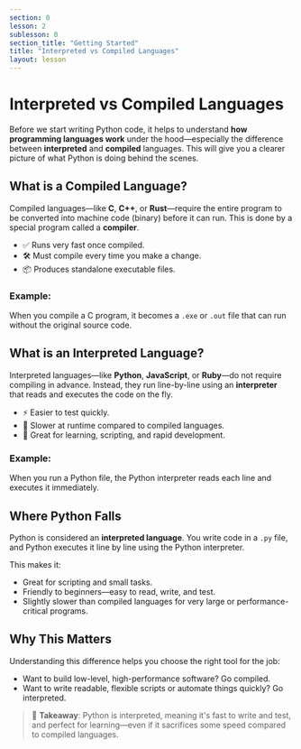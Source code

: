 ```yaml
---
section: 0
lesson: 2
sublesson: 0
section_title: "Getting Started"
title: "Interpreted vs Compiled Languages"
layout: lesson
---
```


# Interpreted vs Compiled Languages

Before we start writing Python code, it helps to understand **how programming languages work** under the hood—especially the difference between **interpreted** and **compiled** languages. This will give you a clearer picture of what Python is doing behind the scenes.

## What is a Compiled Language?

Compiled languages—like **C**, **C++**, or **Rust**—require the entire program to be converted into machine code (binary) before it can run. This is done by a special program called a **compiler**.

- ✅ Runs very fast once compiled.
- 🛠 Must compile every time you make a change.
- 📦 Produces standalone executable files.

### Example:
When you compile a C program, it becomes a `.exe` or `.out` file that can run without the original source code.

## What is an Interpreted Language?

Interpreted languages—like **Python**, **JavaScript**, or **Ruby**—do not require compiling in advance. Instead, they run line-by-line using an **interpreter** that reads and executes the code on the fly.

- ⚡ Easier to test quickly.
- 🔄 Slower at runtime compared to compiled languages.
- 🧪 Great for learning, scripting, and rapid development.

### Example:
When you run a Python file, the Python interpreter reads each line and executes it immediately.

## Where Python Falls

Python is considered an **interpreted language**. You write code in a `.py` file, and Python executes it line by line using the Python interpreter.

This makes it:
- Great for scripting and small tasks.
- Friendly to beginners—easy to read, write, and test.
- Slightly slower than compiled languages for very large or performance-critical programs.

## Why This Matters

Understanding this difference helps you choose the right tool for the job:
- Want to build low-level, high-performance software? Go compiled.
- Want to write readable, flexible scripts or automate things quickly? Go interpreted.

> 🧠 **Takeaway**: Python is interpreted, meaning it's fast to write and test, and perfect for learning—even if it sacrifices some speed compared to compiled languages.

